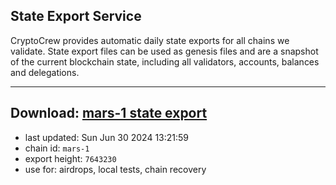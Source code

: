 ## State Export Service
CryptoCrew provides automatic daily state exports for all chains we validate. State export files can be used as genesis files and are a snapshot of the current blockchain state, including all validators, accounts, balances and delegations.

---
**Download: [mars-1 state export](https://dl-eu2.ccvalidators.com/SERVICE/mars/mars-1_export_7643230.json)**
---

- last updated: Sun Jun 30 2024 13:21:59
- chain id: `mars-1`
- export height: `7643230`
- use for: airdrops, local tests, chain recovery
